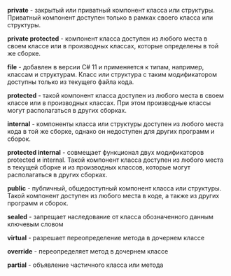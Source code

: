 **private** - закрытый или приватный компонент класса или структуры. Приватный компонент доступен только в рамках своего класса или структуры.

**private protected** - компонент класса доступен из любого места в своем классе или в производных классах, которые определены в той же сборке.

**file** - добавлен в версии C# 11 и применяется к типам, например, классам и структурам. Класс или структура с таким модификатором доступны только из текущего файла кода.

**protected** - такой компонент класса доступен из любого места в своем классе или в производных классах. При этом производные классы могут располагаться в других сборках.

**internal** - компоненты класса или структуры доступен из любого места кода в той же сборке, однако он недоступен для других программ и сборок.

**protected internal** - совмещает функционал двух модификаторов protected и internal. Такой компонент класса доступен из любого места в текущей сборке и из производных классов, которые могут располагаться в других сборках.

**public** - публичный, общедоступный компонент класса или структуры. Такой компонент доступен из любого места в коде, а также из других программ и сборок.

**sealed** - запрещает наследование от класса обозначенного данным ключевым словом

**virtual** - разрешает переопределение метода в дочернем классе

**override** - переопределяет метод в дочернем классе

**partial** - объявление частичного класса или метода